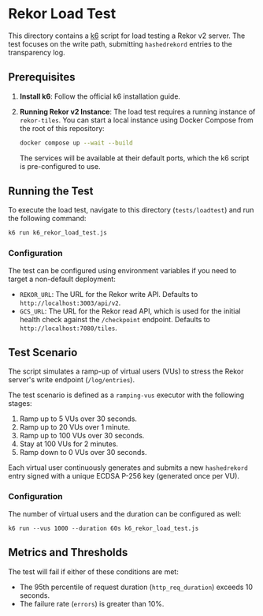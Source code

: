 # Rekor Load Test

This directory contains a [k6](https://k6.io) script for load testing a Rekor v2 server. The test focuses on the write path, submitting `hashedrekord` entries to the transparency log.

## Prerequisites

1.  **Install k6**: Follow the official k6 installation guide.

2.  **Running Rekor v2 Instance**: The load test requires a running instance of `rekor-tiles`. You can start a local instance using Docker Compose from the root of this repository:

    ```sh
    docker compose up --wait --build
    ```

    The services will be available at their default ports, which the k6 script is pre-configured to use.

## Running the Test

To execute the load test, navigate to this directory (`tests/loadtest`) and run the following command:

```sh
k6 run k6_rekor_load_test.js
```

### Configuration

The test can be configured using environment variables if you need to target a non-default deployment:

*   `REKOR_URL`: The URL for the Rekor write API. Defaults to `http://localhost:3003/api/v2`.
*   `GCS_URL`: The URL for the Rekor read API, which is used for the initial health check against the `/checkpoint` endpoint. Defaults to `http://localhost:7080/tiles`.

## Test Scenario

The script simulates a ramp-up of virtual users (VUs) to stress the Rekor server's write endpoint (`/log/entries`).

The test scenario is defined as a `ramping-vus` executor with the following stages:
1.  Ramp up to 5 VUs over 30 seconds.
2.  Ramp up to 20 VUs over 1 minute.
3.  Ramp up to 100 VUs over 30 seconds.
4.  Stay at 100 VUs for 2 minutes.
5.  Ramp down to 0 VUs over 30 seconds.

Each virtual user continuously generates and submits a new `hashedrekord` entry signed with a unique ECDSA P-256 key (generated once per VU).

### Configuration

The number of virtual users and the duration can be configured as well:

```
k6 run --vus 1000 --duration 60s k6_rekor_load_test.js
```

## Metrics and Thresholds

The test will fail if either of these conditions are met:
*   The 95th percentile of request duration (`http_req_duration`) exceeds 10 seconds.
*   The failure rate (`errors`) is greater than 10%.
